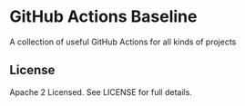 # GitHub Actions Baseline

A collection of useful GitHub Actions for all kinds of projects

## License

Apache 2 Licensed. See LICENSE for full details.
